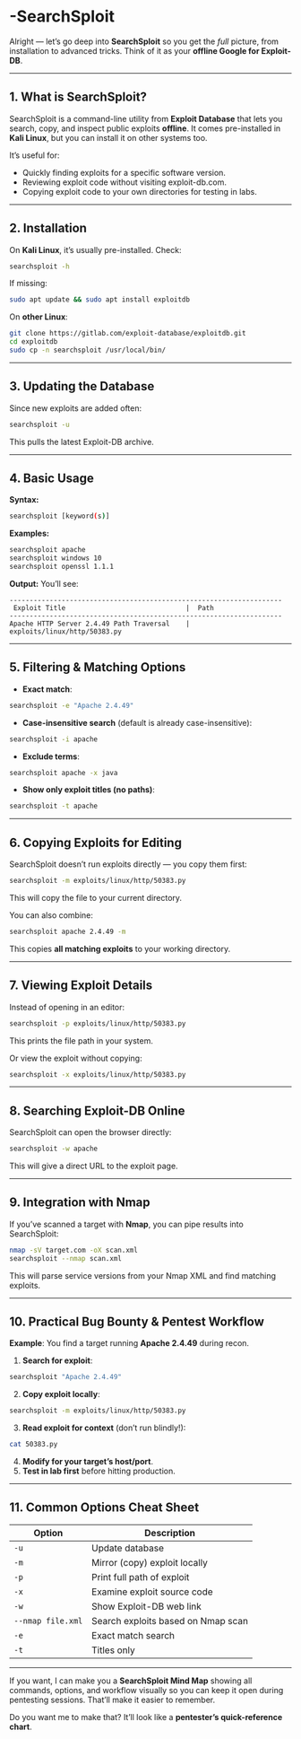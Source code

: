 # -SearchSploit

Alright — let’s go deep into **SearchSploit** so you get the *full* picture, from installation to advanced tricks.
Think of it as your **offline Google for Exploit-DB**.

---

## **1. What is SearchSploit?**

SearchSploit is a command-line utility from **Exploit Database** that lets you search, copy, and inspect public exploits **offline**.
It comes pre-installed in **Kali Linux**, but you can install it on other systems too.

It’s useful for:

* Quickly finding exploits for a specific software version.
* Reviewing exploit code without visiting exploit-db.com.
* Copying exploit code to your own directories for testing in labs.

---

## **2. Installation**

On **Kali Linux**, it’s usually pre-installed.
Check:

```bash
searchsploit -h
```

If missing:

```bash
sudo apt update && sudo apt install exploitdb
```

On **other Linux**:

```bash
git clone https://gitlab.com/exploit-database/exploitdb.git
cd exploitdb
sudo cp -n searchsploit /usr/local/bin/
```

---

## **3. Updating the Database**

Since new exploits are added often:

```bash
searchsploit -u
```

This pulls the latest Exploit-DB archive.

---

## **4. Basic Usage**

**Syntax:**

```bash
searchsploit [keyword(s)]
```

**Examples:**

```bash
searchsploit apache
searchsploit windows 10
searchsploit openssl 1.1.1
```

**Output:**
You’ll see:

```
--------------------------------------------------------------------
 Exploit Title                              |  Path
--------------------------------------------------------------------
Apache HTTP Server 2.4.49 Path Traversal    |  exploits/linux/http/50383.py
```

---

## **5. Filtering & Matching Options**

* **Exact match**:

```bash
searchsploit -e "Apache 2.4.49"
```

* **Case-insensitive search** (default is already case-insensitive):

```bash
searchsploit -i apache
```

* **Exclude terms**:

```bash
searchsploit apache -x java
```

* **Show only exploit titles (no paths)**:

```bash
searchsploit -t apache
```

---

## **6. Copying Exploits for Editing**

SearchSploit doesn’t run exploits directly — you copy them first:

```bash
searchsploit -m exploits/linux/http/50383.py
```

This will copy the file to your current directory.

You can also combine:

```bash
searchsploit apache 2.4.49 -m
```

This copies **all matching exploits** to your working directory.

---

## **7. Viewing Exploit Details**

Instead of opening in an editor:

```bash
searchsploit -p exploits/linux/http/50383.py
```

This prints the file path in your system.

Or view the exploit without copying:

```bash
searchsploit -x exploits/linux/http/50383.py
```

---

## **8. Searching Exploit-DB Online**

SearchSploit can open the browser directly:

```bash
searchsploit -w apache
```

This will give a direct URL to the exploit page.

---

## **9. Integration with Nmap**

If you’ve scanned a target with **Nmap**, you can pipe results into SearchSploit:

```bash
nmap -sV target.com -oX scan.xml
searchsploit --nmap scan.xml
```

This will parse service versions from your Nmap XML and find matching exploits.

---

## **10. Practical Bug Bounty & Pentest Workflow**

**Example**:
You find a target running **Apache 2.4.49** during recon.

1. **Search for exploit**:

```bash
searchsploit "Apache 2.4.49"
```

2. **Copy exploit locally**:

```bash
searchsploit -m exploits/linux/http/50383.py
```

3. **Read exploit for context** (don’t run blindly!):

```bash
cat 50383.py
```

4. **Modify for your target’s host/port**.
5. **Test in lab first** before hitting production.

---

## **11. Common Options Cheat Sheet**

| Option            | Description                        |
| ----------------- | ---------------------------------- |
| `-u`              | Update database                    |
| `-m`              | Mirror (copy) exploit locally      |
| `-p`              | Print full path of exploit         |
| `-x`              | Examine exploit source code        |
| `-w`              | Show Exploit-DB web link           |
| `--nmap file.xml` | Search exploits based on Nmap scan |
| `-e`              | Exact match search                 |
| `-t`              | Titles only                        |

---

If you want, I can make you a **SearchSploit Mind Map** showing all commands, options, and workflow visually so you can keep it open during pentesting sessions. That’ll make it easier to remember.

Do you want me to make that? It’ll look like a **pentester’s quick-reference chart**.
